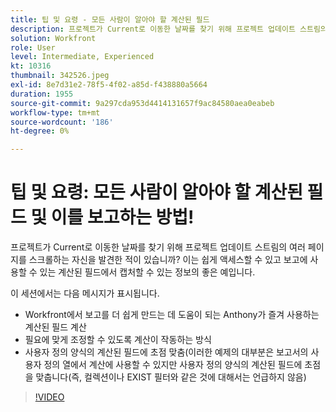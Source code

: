 ```yaml
---
title: 팁 및 요령 - 모든 사람이 알아야 할 계산된 필드
description: 프로젝트가 Current로 이동한 날짜를 찾기 위해 프로젝트 업데이트 스트림의 여러 페이지를 스크롤하는 자신을 발견한 적이 있습니까? 훌륭합니다. (설명은 60~160자 사이여야 함)
solution: Workfront
role: User
level: Intermediate, Experienced
kt: 10316
thumbnail: 342526.jpeg
exl-id: 8e7d31e2-78f5-4f02-a85d-f438880a5664
duration: 1955
source-git-commit: 9a297cda953d4414131657f9ac84580aea0eabeb
workflow-type: tm+mt
source-wordcount: '186'
ht-degree: 0%

---
```


# 팁 및 요령: 모든 사람이 알아야 할 계산된 필드 및 이를 보고하는 방법!

프로젝트가 Current로 이동한 날짜를 찾기 위해 프로젝트 업데이트 스트림의 여러 페이지를 스크롤하는 자신을 발견한 적이 있습니까? 이는 쉽게 액세스할 수 있고 보고에 사용할 수 있는 계산된 필드에서 캡처할 수 있는 정보의 좋은 예입니다.

이 세션에서는 다음 메시지가 표시됩니다.

* Workfront에서 보고를 더 쉽게 만드는 데 도움이 되는 Anthony가 즐겨 사용하는 계산된 필드 계산
* 필요에 맞게 조정할 수 있도록 계산이 작동하는 방식
* 사용자 정의 양식의 계산된 필드에 초점 맞춤(이러한 예제의 대부분은 보고서의 사용자 정의 열에서 계산에 사용할 수 있지만 사용자 정의 양식의 계산된 필드에 초점을 맞춥니다(즉, 컬렉션이나 EXIST 필터와 같은 것에 대해서는 언급하지 않음)

>[!VIDEO](https://video.tv.adobe.com/v/342526/?quality=12&learn=on)
